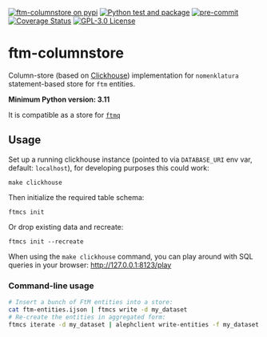 [![ftm-columnstore on pypi](https://img.shields.io/pypi/v/ftm-columnstore)](https://pypi.org/project/ftm-columnstore/) [![Python test and package](https://github.com/investigativedata/ftm-columnstore/actions/workflows/python.yml/badge.svg)](https://github.com/investigativedata/ftm-columnstore/actions/workflows/python.yml) [![pre-commit](https://img.shields.io/badge/pre--commit-enabled-brightgreen?logo=pre-commit)](https://github.com/pre-commit/pre-commit) [![Coverage Status](https://coveralls.io/repos/github/investigativedata/ftm-columnstore/badge.svg?branch=main)](https://coveralls.io/github/investigativedata/ftm-columnstore?branch=main) [![GPL-3.0 License](https://img.shields.io/pypi/l/ftm-columnstore)](./LICENSE)


# ftm-columnstore

Column-store (based on [Clickhouse](https://clickhouse.com)) implementation for `nomenklatura` statement-based store for `ftm` entities.

**Minimum Python version: 3.11**

It is compatible as a store for [`ftmq`](https://github.com/investigativedata/ftmq)

## Usage

Set up a running clickhouse instance (pointed to via `DATABASE_URI` env var,
default: `localhost`), for developing purposes this could work:

    make clickhouse

Then initialize the required table schema:

    ftmcs init

Or drop existing data and recreate:

    ftmcs init --recreate

When using the `make clickhouse` command, you can play around with SQL queries
in your browser: http://127.0.0.1:8123/play

### Command-line usage

```bash
# Insert a bunch of FtM entities into a store:
cat ftm-entities.ijson | ftmcs write -d my_dataset
# Re-create the entities in aggregated form:
ftmcs iterate -d my_dataset | alephclient write-entities -f my_dataset
```
